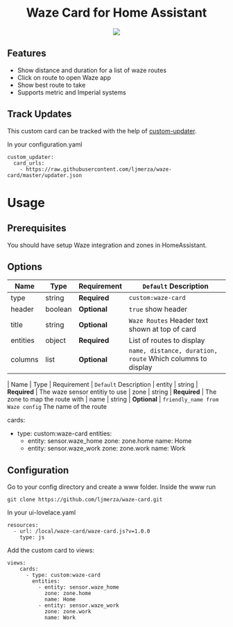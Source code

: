 <h1 align="center">Waze Card for Home Assistant</h1>

<p align="center">
  <img src='https://i.imgur.com/gy3gSDm.png' />
</p>

<h2>Features</h2>

* Show distance and duration for a list of waze routes
* Click on route to open Waze app
* Show best route to take
* Supports metric and Imperial systems

<h2>Track Updates</h2>

This custom card can be tracked with the help of [custom-updater](https://github.com/custom-components/custom_updater).

In your configuration.yaml

```
custom_updater:
  card_urls:
    - https://raw.githubusercontent.com/ljmerza/waze-card/master/updater.json
```

<h1>Usage</h1>
<h2>Prerequisites</h2>
You should have setup Waze integration and zones in HomeAssistant.

<h2>Options</h2>

| Name | Type | Requirement | `Default` Description
| ---- | ---- | ------- | -----------
| type | string | **Required** | `custom:waze-card`
| header | boolean | **Optional** | `true` show header
| title | string | **Optional** | `Waze Routes` Header text shown at top of card
| entities | object | **Required** | List of routes to display
| columns | list | **Optional** | `name, distance, duration, route` Which columns to display

| Name | Type | Requirement | `Default` Description
| entity | string | **Required** | The waze sensor entitiy to use 
| zone | string | **Required** | The zone to map the route with
| name | string | **Optional** | `friendly_name from Waze config` The name of the route

cards:
  - type: custom:waze-card
    entities:
      - entity: sensor.waze_home
        zone: zone.home
        name: Home
      - entity: sensor.waze_work
        zone: zone.work
        name: Work

<h2>Configuration</h2>
Go to your config directory and create a www folder. Inside the www run

```
git clone https://github.com/ljmerza/waze-card.git
```

In your ui-lovelace.yaml

```
resources:
  - url: /local/waze-card/waze-card.js?v=1.0.0
    type: js
```

Add the custom card to views:

```
views:
	cards:
	  - type: custom:waze-card
	    entities:
	      - entity: sensor.waze_home
	        zone: zone.home
	        name: Home
	      - entity: sensor.waze_work
	        zone: zone.work
	        name: Work
```